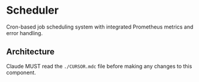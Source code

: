 # Scheduler

Cron-based job scheduling system with integrated Prometheus metrics and error handling.

## Architecture  
Claude MUST read the `./CURSOR.mdc` file before making any changes to this component.
